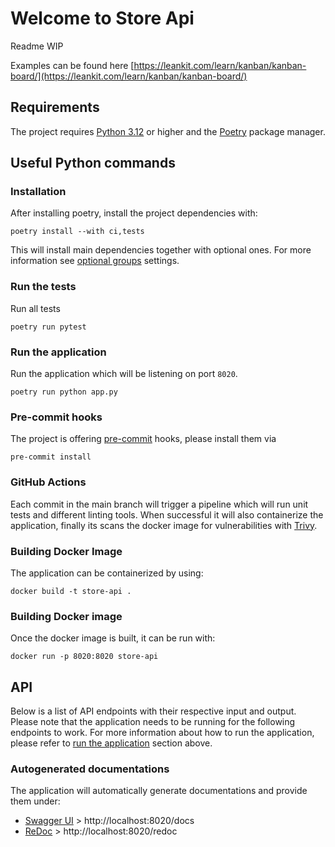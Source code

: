 # Welcome to Store Api

Readme WIP

Examples can be found
here [https://leankit.com/learn/kanban/kanban-board/](https://leankit.com/learn/kanban/kanban-board/)

## Requirements

The project requires [Python 3.12](https://www.python.org/downloads/release/python-3120/) or higher and the [Poetry](https://python-poetry.org/) package manager.

## Useful Python commands

### Installation

After installing poetry, install the project dependencies with:

```console
poetry install --with ci,tests
```
This will install main dependencies together with optional ones.
For more information see [optional groups](https://python-poetry.org/docs/managing-dependencies#optional-groups) settings.

### Run the tests

Run all tests

```console
poetry run pytest
```

### Run the application

Run the application which will be listening on port `8020`.

```console
poetry run python app.py
```
### Pre-commit hooks
The project is offering [pre-commit](https://pre-commit.com/) hooks, please install them via
```console
pre-commit install
```

### GitHub Actions
Each commit in the main branch will trigger a pipeline which will run unit tests and different linting tools.
When successful it will also containerize the application, finally its scans the docker image for vulnerabilities with [Trivy](https://aquasecurity.github.io/trivy/v0.49/).  

### Building Docker Image
The application can be containerized by using:
```console
docker build -t store-api .
```

### Building Docker image
Once the docker image is built, it can be run with:
```console
docker run -p 8020:8020 store-api
```

## API

Below is a list of API endpoints with their respective input and output. Please note that the application needs to be
running for the following endpoints to work. For more information about how to run the application, please refer
to [run the application](#run-the-application) section above.

### Autogenerated documentations
The application will automatically generate documentations and provide them under:

- [Swagger UI](https://github.com/swagger-api/swagger-ui) > http://localhost:8020/docs
- [ReDoc](https://github.com/Redocly/redoc) > http://localhost:8020/redoc
